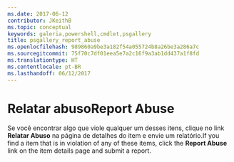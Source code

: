 ```yaml
---
ms.date: 2017-06-12
contributor: JKeithB
ms.topic: conceptual
keywords: galeria,powershell,cmdlet,psgallery
title: psgallery_report_abuse
ms.openlocfilehash: 989860a9be3a182f54a055724b8a26be3a286a7c
ms.sourcegitcommit: 75f70c7df01eea5e7a2c16f9a3ab1dd437a1f8fd
ms.translationtype: HT
ms.contentlocale: pt-BR
ms.lasthandoff: 06/12/2017
---
```

# <a name="report-abuse"></a><span data-ttu-id="f31b3-103">Relatar abuso</span><span class="sxs-lookup"><span data-stu-id="f31b3-103">Report Abuse</span></span>

<span data-ttu-id="f31b3-104">Se você encontrar algo que viole qualquer um desses itens, clique no link **Relatar Abuso** na página de detalhes do item e envie um relatório.</span><span class="sxs-lookup"><span data-stu-id="f31b3-104">If you find a item that is in violation of any of these items, click the **Report Abuse** link on the item details page and submit a report.</span></span>

